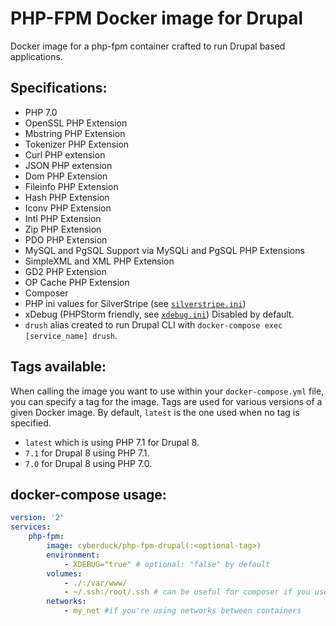 # PHP-FPM Docker image for Drupal

Docker image for a php-fpm container crafted to run Drupal based applications.

## Specifications:

* PHP 7.0
* OpenSSL PHP Extension
* Mbstring PHP Extension
* Tokenizer PHP Extension
* Curl PHP extension
* JSON PHP extension
* Dom PHP Extension
* Fileinfo PHP Extension
* Hash PHP Extension
* Iconv PHP Extension
* Intl PHP Extension
* Zip PHP Extension
* PDO PHP Extension
* MySQL and PgSQL Support via MySQLi and PgSQL PHP Extensions
* SimpleXML and XML PHP Extension
* GD2 PHP Extension
* OP Cache PHP Extension
* Composer
* PHP ini values for SilverStripe (see [`silverstripe.ini`](/silverstripe.ini))
* xDebug (PHPStorm friendly, see [`xdebug.ini`](/xdebug.ini)) Disabled by default.
* `drush` alias created to run Drupal CLI with `docker-compose exec [service_name] drush`.

## Tags available:

When calling the image you want to use within your `docker-compose.yml` file,
you can specify a tag for the image. Tags are used for various versions of a
given Docker image. By default, `latest` is the one used when no tag is specified.

* `latest` which is using PHP 7.1 for Drupal 8.
* `7.1` for Drupal 8 using PHP 7.1.
* `7.0` for Drupal 8 using PHP 7.0.

## docker-compose usage:

```yml
version: '2'
services:
    php-fpm:
        image: cyberduck/php-fpm-drupal(:<optional-tag>)
        environment:
            - XDEBUG="true" # optional: "false" by default
        volumes:
            - ./:/var/www/
            - ~/.ssh:/root/.ssh # can be useful for composer if you use private CVS
        networks:
            - my_net #if you're using networks between containers
```
